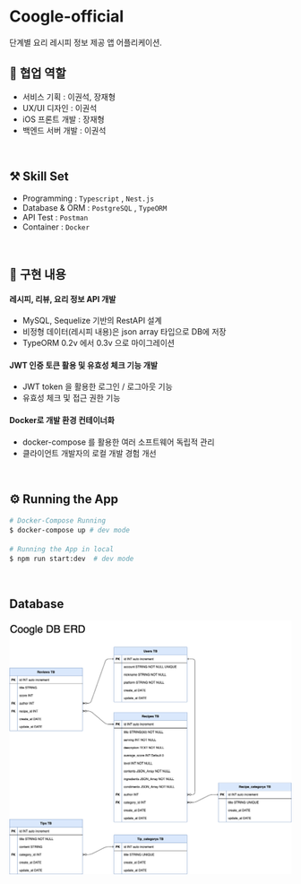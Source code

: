 # Coogle-official

단계별 요리 레시피 정보 제공 앱 어플리케이션.

## 👥 협업 역할

- 서비스 기획 : 이권석, 장재형
- UX/UI 디자인 : 이권석
- iOS 프론트 개발 : 장재형
- 백엔드 서버 개발 : 이권석

<br>

## ⚒️ Skill Set

- Programming : `Typescript` , `Nest.js`
- Database & ORM : `PostgreSQL` , `TypeORM`
- API Test : `Postman`
- Container : `Docker`

<br>

## 🤔 구현 내용

#### 레시피, 리뷰, 요리 정보 API 개발

- MySQL, Sequelize 기반의 RestAPI 설계
- 비정형 데이터(레시피 내용)은 json array 타입으로 DB에 저장
- TypeORM 0.2v 에서 0.3v 으로 마이그레이션

#### JWT 인증 토큰 활용 및 유효성 체크 기능 개발

- JWT token 을 활용한 로그인 / 로그아웃 기능
- 유효성 체크 및 접근 권한 기능

#### Docker로 개발 환경 컨테이너화

- docker-compose 를 활용한 여러 소프트웨어 독립적 관리
- 클라이언트 개발자의 로컬 개발 경험 개선

<br>

## ⚙️ Running the App

```bash
# Docker-Compose Running
$ docker-compose up # dev mode

# Running the App in local
$ npm run start:dev  # dev mode
```

<br>

## Database

![database](./READMEfile/coogleDB.drawio.png)

<br>
